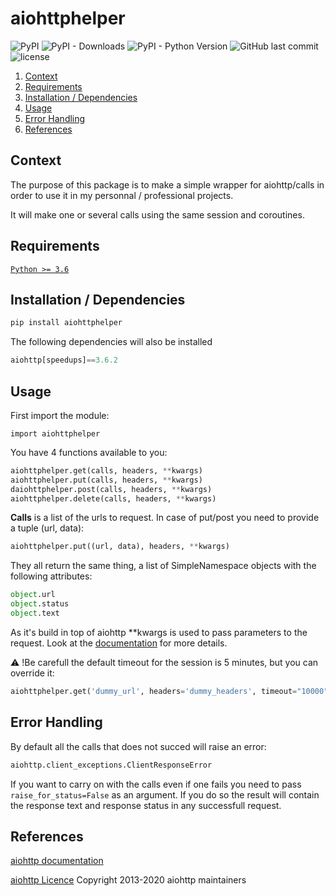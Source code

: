 # aiohttphelper

![PyPI](https://img.shields.io/pypi/v/aiohttphelper)
![PyPI - Downloads](https://img.shields.io/pypi/dm/aiohttphelper)
![PyPI - Python Version](https://img.shields.io/pypi/pyversions/aiohttphelper)
![GitHub last commit](https://img.shields.io/github/last-commit/gregorybarille/aiohttphelper)
![license](https://img.shields.io/npm/l/redux-saga-testable)

1. [Context](#Context)
2. [Requirements](#Requirements)
3. [Installation / Dependencies](#nstallation)
4. [Usage](#Usage)
5. [Error Handling](#Error)
6. [References](#References)

## Context
The purpose of this package is to make a simple wrapper for aiohttp/calls in order to use it in my personnal / professional projects.

It will make one or several calls using the same session and coroutines.

## Requirements
[```Python >= 3.6```](https://www.python.org/downloads/)

## Installation / Dependencies

```bash
pip install aiohttphelper
```

The following dependencies will also be installed
```python
aiohttp[speedups]==3.6.2
```
## Usage
First import the module:

``` import aiohttphelper ```

You have 4 functions available to you:

```python
aiohttphelper.get(calls, headers, **kwargs)
aiohttphelper.put(calls, headers, **kwargs)
daiohttphelper.post(calls, headers, **kwargs)
aiohttphelper.delete(calls, headers, **kwargs)
```

<b>Calls</b> is a list of the urls to request. In case of put/post you need to provide a tuple (url, data):
```python
aiohttphelper.put((url, data), headers, **kwargs)
````

They all return the same thing, a list of SimpleNamespace objects with the following attributes:
```python
object.url
object.status
object.text
````

As it's build in top of aiohttp **kwargs is used to pass parameters to the request.
Look at the [documentation](https://docs.aiohttp.org/en/stable/) for more details.

:warning: !Be carefull the default timeout for the session is 5 minutes, but you can override it:
``` python
aiohttphelper.get('dummy_url', headers='dummy_headers', timeout="10000")
````

## Error Handling
By default all the calls that does not succed will raise an error:
```python
aiohttp.client_exceptions.ClientResponseError
```
If you want to carry on with the calls even if one fails you need to pass ```raise_for_status=False``` as an argument.
If you do so the result will contain the response text and response status in any successfull request.

## References
[aiohttp documentation](https://docs.aiohttp.org/en/stable/)

[aiohttp Licence](https://github.com/aio-libs/aiohttp/blob/master/LICENSE.txt) Copyright 2013-2020 aiohttp maintainers